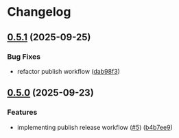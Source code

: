 # Changelog

## [0.5.1](https://github.com/Jeff-Soares/workflow/compare/v0.5.0...v0.5.1) (2025-09-25)


### Bug Fixes

* refactor publish workflow ([dab98f3](https://github.com/Jeff-Soares/workflow/commit/dab98f30c0708aabf381804c3b1ba84056888e35))

## [0.5.0](https://github.com/Jeff-Soares/workflow/compare/v0.4.2...v0.5.0) (2025-09-23)


### Features

* implementing publish release workflow ([#5](https://github.com/Jeff-Soares/workflow/issues/5)) ([b4b7ee9](https://github.com/Jeff-Soares/workflow/commit/b4b7ee902c0d41471618961bef0606eeabcbef13))
